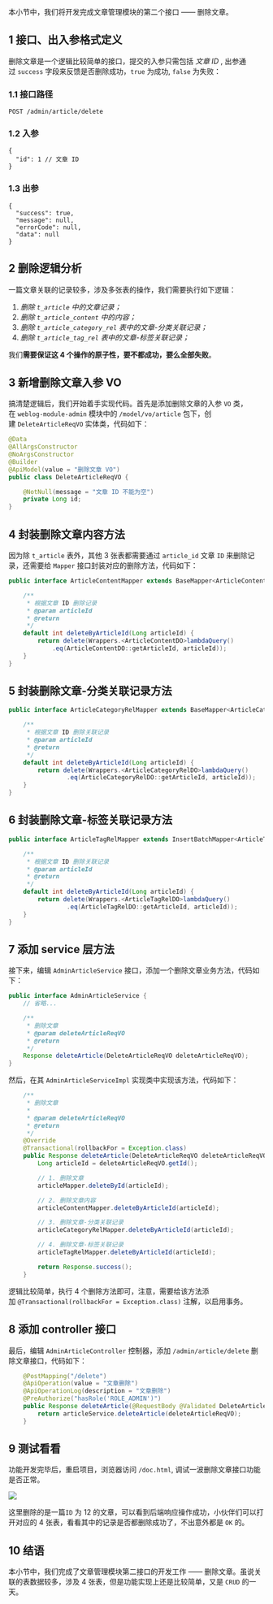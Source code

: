 
本小节中，我们将开发完成文章管理模块的第二个接口 —— 删除文章。

## 1 接口、出入参格式定义

删除文章是一个逻辑比较简单的接口，提交的入参只需包括 _文章 ID_ , 出参通过 `success` 字段来反馈是否删除成功，`true` 为成功, `false` 为失败：

### 1.1 接口路径

```
POST /admin/article/delete
```

### 1.2 入参

```
{
  "id": 1 // 文章 ID
}
```

### 1.3 出参

```
{
  "success": true,
  "message": null,
  "errorCode": null,
  "data": null
}
```

## 2 删除逻辑分析

一篇文章关联的记录较多，涉及多张表的操作，我们需要执行如下逻辑：

1. _删除 `t_article` 中的文章记录；_
2. _删除 `t_article_content` 中的内容；_
3. _删除 `t_article_category_rel` 表中的文章-分类关联记录；_
4. _删除 `t_article_tag_rel` 表中的文章-标签关联记录；_

我们**需要保证这 4 个操作的原子性，要不都成功，要么全部失败**。

## 3 新增删除文章入参 VO

搞清楚逻辑后，我们开始着手实现代码。首先是添加删除文章的入参 `VO` 类，在 `weblog-module-admin` 模块中的 `/model/vo/article` 包下，创建 `DeleteArticleReqVO` 实体类，代码如下：

```java
@Data
@AllArgsConstructor
@NoArgsConstructor
@Builder
@ApiModel(value = "删除文章 VO")
public class DeleteArticleReqVO {

    @NotNull(message = "文章 ID 不能为空")
    private Long id;
}
```

## 4 封装删除文章内容方法

因为除 `t_article` 表外，其他 3 张表都需要通过 `article_id` 文章 `ID` 来删除记录，还需要给 `Mapper` 接口封装对应的删除方法，代码如下：

```java
public interface ArticleContentMapper extends BaseMapper<ArticleContentDO> {

    /**
     * 根据文章 ID 删除记录
     * @param articleId
     * @return
     */
    default int deleteByArticleId(Long articleId) {
        return delete(Wrappers.<ArticleContentDO>lambdaQuery()
        	.eq(ArticleContentDO::getArticleId, articleId));
    }
}
```

## 5 封装删除文章-分类关联记录方法

```java
public interface ArticleCategoryRelMapper extends BaseMapper<ArticleCategoryRelDO> {

    /**
     * 根据文章 ID 删除关联记录
     * @param articleId
     * @return
     */
    default int deleteByArticleId(Long articleId) {
        return delete(Wrappers.<ArticleCategoryRelDO>lambdaQuery()
                .eq(ArticleCategoryRelDO::getArticleId, articleId));
    }
}

```

## 6 封装删除文章-标签关联记录方法

```java
public interface ArticleTagRelMapper extends InsertBatchMapper<ArticleTagRelDO> {

    /**
     * 根据文章 ID 删除关联记录
     * @param articleId
     * @return
     */
    default int deleteByArticleId(Long articleId) {
        return delete(Wrappers.<ArticleTagRelDO>lambdaQuery()
                .eq(ArticleTagRelDO::getArticleId, articleId));
    }
}
```

## 7 添加 service 层方法

接下来，编辑 `AdminArticleService` 接口，添加一个删除文章业务方法，代码如下：

```java
public interface AdminArticleService {
	// 省略...

    /**
     * 删除文章
     * @param deleteArticleReqVO
     * @return
     */
    Response deleteArticle(DeleteArticleReqVO deleteArticleReqVO);
}
```

然后，在其 `AdminArticleServiceImpl` 实现类中实现该方法，代码如下：

```java
    /**
     * 删除文章
     *
     * @param deleteArticleReqVO
     * @return
     */
    @Override
    @Transactional(rollbackFor = Exception.class)
    public Response deleteArticle(DeleteArticleReqVO deleteArticleReqVO) {
        Long articleId = deleteArticleReqVO.getId();

        // 1. 删除文章
        articleMapper.deleteById(articleId);

        // 2. 删除文章内容
        articleContentMapper.deleteByArticleId(articleId);

        // 3. 删除文章-分类关联记录
        articleCategoryRelMapper.deleteByArticleId(articleId);

        // 4. 删除文章-标签关联记录
        articleTagRelMapper.deleteByArticleId(articleId);

        return Response.success();
    }
```

逻辑比较简单，执行 4 个删除方法即可，注意，需要给该方法添加 `@Transactional(rollbackFor = Exception.class)` 注解，以启用事务。

## 8 添加 controller 接口

最后，编辑 `AdminArticleController` 控制器，添加 `/admin/article/delete` 删除文章接口，代码如下：

```java
    @PostMapping("/delete")
    @ApiOperation(value = "文章删除")
    @ApiOperationLog(description = "文章删除")
    @PreAuthorize("hasRole('ROLE_ADMIN')")
    public Response deleteArticle(@RequestBody @Validated DeleteArticleReqVO deleteArticleReqVO) {
        return articleService.deleteArticle(deleteArticleReqVO);
    }
```

## 9 测试看看

功能开发完毕后，重启项目，浏览器访问 `/doc.html`, 调试一波删除文章接口功能是否正常。

![](https://img.quanxiaoha.com/quanxiaoha/169719212561028)

这里删除的是一篇`ID` 为 12 的文章，可以看到后端响应操作成功，小伙伴们可以打开对应的 4 张表，看看其中的记录是否都删除成功了，不出意外都是 `OK` 的。
## 10 结语

本小节中，我们完成了文章管理模块第二接口的开发工作 —— 删除文章。虽说关联的表数据较多，涉及 4 张表，但是功能实现上还是比较简单，又是 `CRUD` 的一天。